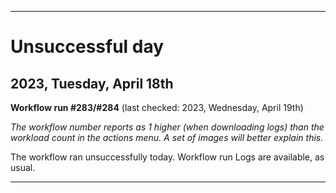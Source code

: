 
***

# Unsuccessful day

## 2023, Tuesday, April 18th

**Workflow run #283/#284** (last checked: 2023, Wednesday, April 19th)

_The workflow number reports as 1 higher (when downloading logs) than the workload count in the actions menu. A set of images will better explain this._

The workflow ran unsuccessfully today. Workflow run Logs are available, as usual.

***
